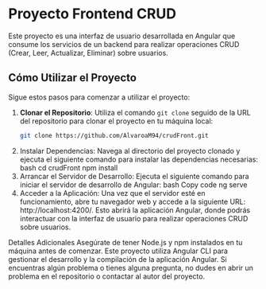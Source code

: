 # Proyecto Frontend CRUD

Este proyecto es una interfaz de usuario desarrollada en Angular que consume los servicios de un backend para realizar operaciones CRUD (Crear, Leer, Actualizar, Eliminar) sobre usuarios.

## Cómo Utilizar el Proyecto

Sigue estos pasos para comenzar a utilizar el proyecto:

1. **Clonar el Repositorio**: Utiliza el comando `git clone` seguido de la URL del repositorio para clonar el proyecto en tu máquina local:
   ```bash
   git clone https://github.com/AlvaroaM94/crudFront.git
2. Instalar Dependencias: Navega al directorio del proyecto clonado y ejecuta el siguiente comando para instalar las dependencias necesarias:
bash
cd crudFront
npm install
3. Arrancar el Servidor de Desarrollo: Ejecuta el siguiente comando para iniciar el servidor de desarrollo de Angular:
bash
Copy code
ng serve
4. Acceder a la Aplicación: Una vez que el servidor esté en funcionamiento, abre tu navegador web y accede a la siguiente URL: http://localhost:4200/. Esto abrirá la aplicación Angular, donde podrás interactuar con la interfaz de usuario para realizar operaciones CRUD sobre usuarios.

Detalles Adicionales
Asegúrate de tener Node.js y npm instalados en tu máquina antes de comenzar.
Este proyecto utiliza Angular CLI para gestionar el desarrollo y la compilación de la aplicación Angular.
Si encuentras algún problema o tienes alguna pregunta, no dudes en abrir un problema en el repositorio o contactar al autor del proyecto.
